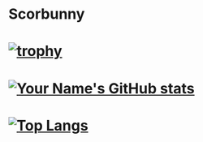 # Scorbunny
# [![trophy](https://github-profile-trophy.vercel.app/?username=Scorbunny10&theme=juicyfresh&row=1&column=6)](https://github.com/ryo-ma/github-profile-trophy)
# [![Your Name's GitHub stats](https://github-readme-stats.vercel.app/api?username=Scorbunny10&show_icons=true&count_private=true&theme=highcontrast)](https://github.com/YOUR_USERNAME) 
# [![Top Langs](https://github-readme-stats.vercel.app/api/top-langs/?username=scorbunny10&theme=highcontrast&layout=compact)](https://github.com/anuraghazra/github-readme-stats)
